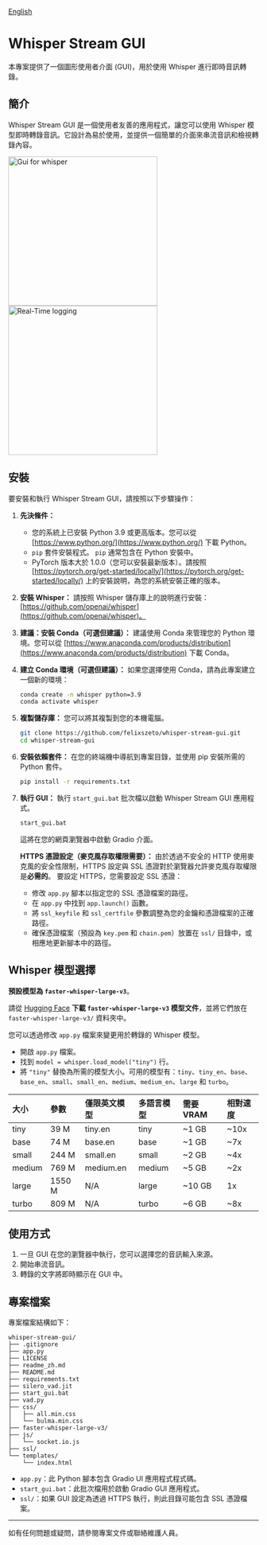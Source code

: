 [English](https://github.com/felixszeto/whisper-stream-gui/blob/main/README.md)

# Whisper Stream GUI

本專案提供了一個圖形使用者介面 (GUI)，用於使用 Whisper 進行即時音訊轉錄。

## 簡介

Whisper Stream GUI 是一個使用者友善的應用程式，讓您可以使用 Whisper 模型即時轉錄音訊。它設計為易於使用，並提供一個簡單的介面來串流音訊和檢視轉錄內容。

<img src="https://github.com/user-attachments/assets/d827aec8-1b9e-489d-942a-3194b5a41457" width="300" alt="Gui for whisper">
<img src="https://github.com/user-attachments/assets/256d65cc-867d-4f27-baa3-fef6196ae04a" width="300" alt="Real-Time logging">

## 安裝

要安裝和執行 Whisper Stream GUI，請按照以下步驟操作：

1.  **先決條件：**
    -   您的系統上已安裝 Python 3.9 或更高版本。您可以從 [https://www.python.org/](https://www.python.org/) 下載 Python。
    -   `pip` 套件安裝程式。 `pip` 通常包含在 Python 安裝中。
    -   PyTorch 版本大於 1.0.0（您可以安裝最新版本）。請按照 [https://pytorch.org/get-started/locally/](https://pytorch.org/get-started/locally/) 上的安裝說明，為您的系統安裝正確的版本。

2.  **安裝 Whisper：**
    請按照 Whisper 儲存庫上的說明進行安裝：[https://github.com/openai/whisper](https://github.com/openai/whisper)。

3.  **建議：安裝 Conda（可選但建議）：**
    建議使用 Conda 來管理您的 Python 環境。您可以從 [https://www.anaconda.com/products/distribution](https://www.anaconda.com/products/distribution) 下載 Conda。

4.  **建立 Conda 環境（可選但建議）：**
    如果您選擇使用 Conda，請為此專案建立一個新的環境：

    ```bash
    conda create -n whisper python=3.9
    conda activate whisper
    ```

5.  **複製儲存庫：**
    您可以將其複製到您的本機電腦。

    ```bash
    git clone https://github.com/felixszeto/whisper-stream-gui.git
    cd whisper-stream-gui
    ```

6.  **安裝依賴套件：**
    在您的終端機中導航到專案目錄，並使用 pip 安裝所需的 Python 套件。

    ```bash
    pip install -r requirements.txt
    ```


7.  **執行 GUI：**
    執行 `start_gui.bat` 批次檔以啟動 Whisper Stream GUI 應用程式。

    ```bash
    start_gui.bat
    ```

    這將在您的網頁瀏覽器中啟動 Gradio 介面。

    **HTTPS 憑證設定（麥克風存取權限需要）：**
    由於透過不安全的 HTTP 使用麥克風的安全性限制，HTTPS 設定與 SSL 憑證對於瀏覽器允許麥克風存取權限是**必需的**。
    要設定 HTTPS，您需要設定 SSL 憑證：
    -   修改 `app.py` 腳本以指定您的 SSL 憑證檔案的路徑。
    -   在 `app.py` 中找到 `app.launch()` 函數。
    -   將 `ssl_keyfile` 和 `ssl_certfile` 參數調整為您的金鑰和憑證檔案的正確路徑。
    -   確保憑證檔案（預設為 `key.pem` 和 `chain.pem`）放置在 `ssl/` 目錄中，或相應地更新腳本中的路徑。

## Whisper 模型選擇

**預設模型為 `faster-whisper-large-v3`**。

請從 [Hugging Face](https://huggingface.co/Systran/faster-whisper-large-v3) **下載 `faster-whisper-large-v3` 模型文件**，並將它們放在 `faster-whisper-large-v3/` 資料夾中。

您可以透過修改 `app.py` 檔案來變更用於轉錄的 Whisper 模型。

-   開啟 `app.py` 檔案。
-   找到 `model = whisper.load_model("tiny")` 行。
-   將 `"tiny"` 替換為所需的模型大小。可用的模型有：`tiny`、`tiny_en`、`base`、`base_en`、`small`、`small_en`、`medium`、`medium_en`、`large` 和 `turbo`。

| 大小   | 參數     | 僅限英文模型 | 多語言模型 | 需要 VRAM | 相對速度 |
| :----- | :------- | :----------- | :----------- | :-------- | :------- |
| tiny   | 39 M     | tiny.en      | tiny         | ~1 GB     | ~10x     |
| base   | 74 M     | base.en      | base         | ~1 GB     | ~7x      |
| small  | 244 M    | small.en     | small        | ~2 GB     | ~4x      |
| medium | 769 M    | medium.en    | medium       | ~5 GB     | ~2x      |
| large  | 1550 M   | N/A          | large        | ~10 GB    | 1x       |
| turbo  | 809 M    | N/A          | turbo        | ~6 GB     | ~8x      |


## 使用方式

1.  一旦 GUI 在您的瀏覽器中執行，您可以選擇您的音訊輸入來源。
2.  開始串流音訊。
3.  轉錄的文字將即時顯示在 GUI 中。

## 專案檔案

專案檔案結構如下：

```
whisper-stream-gui/
├── .gitignore
├── app.py
├── LICENSE
├── readme_zh.md
├── README.md
├── requirements.txt
├── silero_vad.jit
├── start_gui.bat
├── vad.py
├── css/
│   ├── all.min.css
│   └── bulma.min.css
├── faster-whisper-large-v3/
├── js/
│   └── socket.io.js
├── ssl/
└── templates/
    └── index.html
```

-   `app.py`：此 Python 腳本包含 Gradio UI 應用程式程式碼。
-   `start_gui.bat`：此批次檔用於啟動 Gradio GUI 應用程式。
-   `ssl/`：如果 GUI 設定為透過 HTTPS 執行，則此目錄可能包含 SSL 憑證檔案。

---

如有任何問題或疑問，請參閱專案文件或聯絡維護人員。
